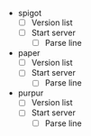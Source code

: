 - spigot
  - [ ] Version list
  - [ ] Start server
    - [ ] Parse line

- paper
  - [ ] Version list
  - [ ] Start server
    - [ ] Parse line

- purpur
  - [ ] Version list
  - [ ] Start server
    - [ ] Parse line
